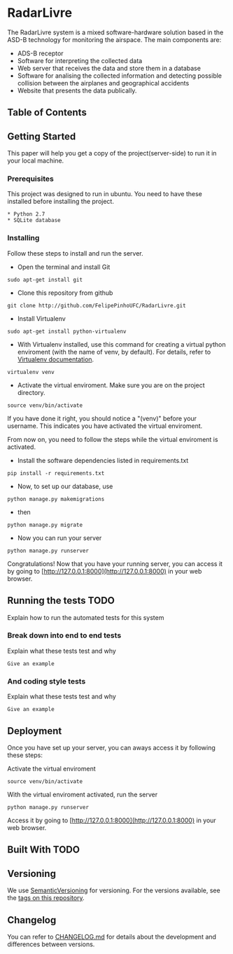 # RadarLivre

The RadarLivre system is a mixed software-hardware solution based in the ASD-B technology for monitoring the airspace. The main components are: 

* ADS-B receptor
* Software for interpreting the collected data
* Web server that receives the data and store them in a database
* Software for analising the collected information and detecting possible collision between the airplanes and geographical accidents
* Website that presents the data publically.

## Table of Contents


## Getting Started

This paper will help you get a copy of the project(server-side) to run it in your local machine.

### Prerequisites

This project was designed to run in ubuntu.
You need to have these installed before installing the project.

```
* Python 2.7
* SQLite database

```

### Installing

Follow these steps to install and run the server.

* Open the terminal and install Git

```
sudo apt-get install git
```

* Clone this repository from github

```
git clone http://github.com/FelipePinhoUFC/RadarLivre.git
```

* Install Virtualenv

```
sudo apt-get install python-virtualenv
```

* With Virtualenv installed, use this command for creating a virtual python enviroment (with the name of venv, by default). For details, refer to [Virtualenv documentation](https://virtualenv.pypa.io/en/stable/).

```
virtualenv venv
```

* Activate the virtual enviroment. Make sure you are on the project directory. 

```
source venv/bin/activate
```

If you have done it right, you should notice a "(venv)" before your username. This indicates you have activated the virtual enviroment.

From now on, you need to follow the steps while the virtual enviroment is activated.

* Install the software dependencies listed in requirements.txt

```
pip install -r requirements.txt
```

* Now, to set up our database, use 

```
python manage.py makemigrations
```
* then

```
python manage.py migrate
```

* Now you can run your server

```
python manage.py runserver
```

Congratulations! Now that you have your running server, you can access it by going to [http://127.0.0.1:8000](http://127.0.0.1:8000) in your web browser.

## Running the tests TODO

Explain how to run the automated tests for this system

### Break down into end to end tests

Explain what these tests test and why

```
Give an example
```

### And coding style tests

Explain what these tests test and why

```
Give an example
```

## Deployment

Once you have set up your server, you can aways access it by following these steps:

Activate the virtual enviroment
```
source venv/bin/activate
```

With the virtual enviroment activated, run the server
```
python manage.py runserver
```

Access it by going to [http://127.0.0.1:8000](http://127.0.0.1:8000) in your web browser.


## Built With TODO


## Versioning

We use [SemanticVersioning](http://semver.org/) for versioning. For the versions available, see the [tags on this repository](https://github.com/FelipePinhoUFC/RadarLivre/tags).

## Changelog

You can refer to [CHANGELOG.md](https://github.com/FelipePinhoUFC/RadarLivre/blob/master/CHANGELOG.md) for details about the development and differences between versions.

<!-- Won't be displayed

<div style="text-align:center">
  <img src="https://raw.githubusercontent.com/FelipePinhoUFC/RadarLivre/master/radarlivre_website/static/website/img/icon.ico" width="256">
</div>

# O Sistema Radar Livre

O sistema de monitoramento aéreo Radar Livre é uma solução mista de hadware e software baseada na tecnologia ADS-B. Seus principais componentes são: um aparelho receptor de mensagens ADS-B, um software capaz de interpretar os dados coletados, um servidor web que recebe os dados e armazena em um banco de dados, um software capaz de analisar as informações coletadas e detectar possíveis conflitos entre trajetórias de aeronaves e entre aeronaves e acidentes geográficos, além de um site que disponibiliza os dados publicamente.

# Coleta de mensagens ADS-B

O aparelho coletor de mensagens ADS-B é um componente simples, que pode ser instalado e configurado facilmente. É composto por uma antena pequena e um receptor que pode ser conectado a uma porta USB de qualquer computador. Para o tratamento das mensagens recebidas é necessário um software específico. As aplicações disponíveis atualmente para o reconhecimento das mensagens ADS-B são em sua maioria privadas e para o sistema operacional Windows, o que gera uma dependência da plataforma e um alto custo de instalação. O sistema Radar livre conta com seu próprio software de coleta, uma aplicação de código fonte aberto implementada sobre a plataforma linux pela equipe do projeto na UFC. A aplicação interpreta as mensagens e extrai informações como identificação, posicionamento, velocidade e altitude, armazenando-os em um banco de dados local. Posteriormente, os dados são enviados a um servidor web.

# Servidor web e site

Após serem coletados, os dados são enviados a um servidor web, que armazena-os em um banco de dados que pode ser acessado para análise das informações obtidas das aeronaves. Esses dados serão disponibilisados em um site de acesso livre e gratuito, onde aeronaves serão representadas graficamente, mostrando sua posição e outras informações. Essa interface web também foi implementada pela equipe do projeto na UFC em Quixadá e resultou num Trabalho de Conclusão de Curso (TCC).

# Componentes em produção

Encontram-se em desenvolvimento a versão do software coletor para Android e o Software de Análise de Colisão. O software coletor para Android permitirá o uso de plataformas mais leves e baratas para a implantação das estações coletoras e está sendo desenvolvido também na forma de um Trabalho de Conclusão de Curso. Já o Software de Análise de Colisão está sendo implementado pelo autor deste artigo como projeto de Iniciação Científica.

# Software de Análise de Colisão

Uma das principais falhas do sistema de monitoramento aéreo atual é o atraso na atualização do posicionamento das aeronaves que gera um grande intervalo entre a identificação da possível colisão e o alerta aos pilotos das aeronaves envolvidas. Além disso, o sistema não prevê possíveis colisões contra acidentes geográficos. A Tecnologia ADS-B diminui substancialmente o tempo de atualização do posicionamento dos aviões, tornando o sistema bem mais seguro e confiável.

Com o objetivo de otimizar a prevensão contra colisões, o sistema Radar Livre disponibilizará um software que utiliza os dados coletados em tempo real para análise e verificação de possíveis conflitos entre rotas de aeronaves e entre rotas de aeronaves e acidentes geográficos. A aplicação, que está em fase de desenvolvimento, funcionará na plataforma linux e terá código fonte aberto. Portanto, poderá ser utilizada livremente, especialmente por torres de controle para auxiliar no monitoramento aéreo.

# Conclusão

O projeto Radar Livre, com seus componentes simples e acessíveis, permitirá que o sistema de monitoramento aéreo brasileiro acompanhe as melhorias que estão acontecendo nos sistemas norte americanos com a adoção do método de monitoramento ADS-B. Apesar de ainda estar em fase de desenvolvimento, o sistema já disponibiliza as funcionalidades de coleta, armazenamento e apresentação em funciomaneto, e prevê uma versão do Software Coletor para a plataforma Android e um Software de Análise de Colisão. O site está disponível em <a href="http://www.radarlivre.com">www.radarlivre.com</a>. Os softwares já produzidos estão neste repositório e podem ser baixados e configurados facilmente em qualquer máquina com plataforma linux. Para a instalação, consulte nosso manual em <a href="https://docs.google.com/document/d/1ipKDKALwp97XyFSJrwYT17DriH22y-IMSrwTwS7odJA/edit?usp=sharing">Manual de Instalação</a>.

-->